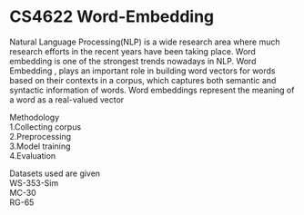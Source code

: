 # CS4622 Word-Embedding

Natural Language Processing(NLP) is a wide research area where much research efforts in the recent years have been taking place. Word embedding is one of the strongest trends nowadays in NLP. Word Embedding , plays an important role in building word vectors for words based on their contexts in a corpus, which captures both semantic and syntactic information of words. Word embeddings represent the meaning of a word as a real-valued vector  

Methodology  
    1.Collecting corpus  
  	2.Preprocessing  
    3.Model training  
    4.Evaluation  

Datasets used are given  
    WS-353-Sim  
    MC-30  
    RG-65  
   
